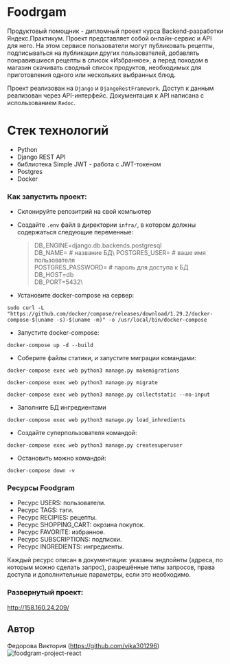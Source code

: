 # Foodrgam

 Продуктовый помощник - дипломный проект курса Backend-разработки Яндекс.Практикум. Проект представляет собой онлайн-сервис и API для него. На этом сервисе пользователи могут публиковать рецепты, подписываться на публикации других пользователей, добавлять понравившиеся рецепты в список «Избранное», а перед походом в магазин скачивать сводный список продуктов, необходимых для приготовления одного или нескольких выбранных блюд.

Проект реализован на `Django` и `DjangoRestFramework`. Доступ к данным реализован через API-интерфейс. Документация к API написана с использованием `Redoc`.

# Стек технологий

* Python
* Django REST API
* библиотека Simple JWT - работа с JWT-токеном
* Postgres
* Docker

### Как запустить проект:
- Склонируйте репозитрий на свой компьютер

- Создайте `.env` файл в директории `infra/`, в котором должны содержаться следующие переменные:
    >DB_ENGINE=django.db.backends.postgresql\
    >DB_NAME= # название БД\ 
    >POSTGRES_USER= # ваше имя пользователя\
    >POSTGRES_PASSWORD= # пароль для доступа к БД\
    >DB_HOST=db\
    >DB_PORT=5432\

- Установите docker-compose на сервер:
```
sudo curl -L "https://github.com/docker/compose/releases/download/1.29.2/docker-compose-$(uname -s)-$(uname -m)" -o /usr/local/bin/docker-compose
```

- Запустите docker-compose:
```
docker-compose up -d --build
```

- Соберите файлы статики, и запустите миграции командами:
```
docker-compose exec web python3 manage.py makemigrations
```
```
docker-compose exec web python3 manage.py migrate
```
```
docker-compose exec web python3 manage.py collectstatic --no-input
```

- Заполните БД ингредиентами
```
docker-compose exec web python3 manage.py load_inhredients
```

- Создайте суперпользователя командой:
```
docker-compose exec web python3 manage.py createsuperuser
```

- Остановить можно командой:
```
docker-compose down -v
```

### Ресурсы Foodgram

* Ресурс USERS: пользователи.
* Ресурс TAGS: тэги.
* Ресурс RECIPIES: рецепты.
* Ресурс SHOPPING_CART: окрзина покупок.
* Ресурс FAVORITE: избранное.
* Ресурс SUBSCRIPTIONS: подписки.
* Ресурс INGREDIENTS: ингредиенты.

Каждый ресурс описан в документации: указаны эндпойнты (адреса, по которым можно сделать запрос), разрешённые типы запросов, права доступа и дополнительные параметры, если это необходимо.

### Развернутый проект:
http://158.160.24.209/

## Автор
Федорова Виктория (https://github.com/vika301296)
![foodgram-project-react](https://github.com/vika301296/foodgram-project-react/actions/workflows/foodgram-project-react.yml/badge.svg)
